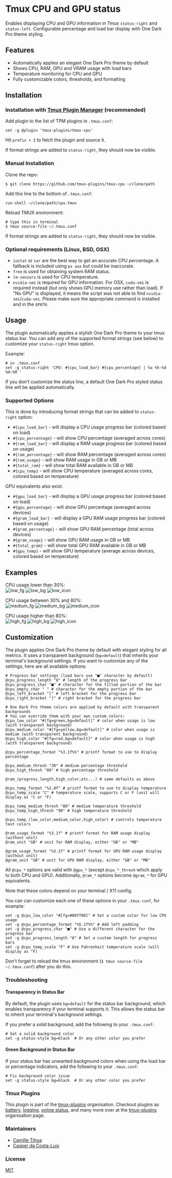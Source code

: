 # Tmux CPU and GPU status

Enables displaying CPU and GPU information in Tmux `status-right` and `status-left`.
Configurable percentage and load bar display with One Dark Pro theme styling.

## Features

- Automatically applies an elegant One Dark Pro theme by default
- Shows CPU, RAM, GPU and VRAM usage with load bars
- Temperature monitoring for CPU and GPU
- Fully customizable colors, thresholds, and formatting

## Installation
### Installation with [Tmux Plugin Manager](https://github.com/tmux-plugins/tpm) (recommended)

Add plugin to the list of TPM plugins in `.tmux.conf`:

```shell
set -g @plugin 'tmux-plugins/tmux-cpu'
```

Hit `prefix + I` to fetch the plugin and source it.

If format strings are added to `status-right`, they should now be visible.

### Manual Installation

Clone the repo:

```shell
$ git clone https://github.com/tmux-plugins/tmux-cpu ~/clone/path
```

Add this line to the bottom of `.tmux.conf`:

```shell
run-shell ~/clone/path/cpu.tmux
```

Reload TMUX environment:

```shell
# type this in terminal
$ tmux source-file ~/.tmux.conf
```

If format strings are added to `status-right`, they should now be visible.

### Optional requirements (Linux, BSD, OSX)

- `iostat` or `sar` are the best way to get an accurate CPU percentage.
A fallback is included using `ps aux` but could be inaccurate.
- `free` is used for obtaining system RAM status.
- `lm-sensors` is used for CPU temperature.
- `nvidia-smi` is required for GPU information.
For OSX, `cuda-smi` is required instead (but only shows GPU memory use rather than load).
If "No GPU" is displayed, it means the script was not able to find `nvidia-smi`/`cuda-smi`.
Please make sure the appropriate command is installed and in the `$PATH`.

## Usage

The plugin automatically applies a stylish One Dark Pro theme to your tmux status bar. You can add any of the supported format strings (see below) to customize your `status-right` tmux option.

Example:

```shell
# in .tmux.conf
set -g status-right 'CPU: #{cpu_load_bar} #{cpu_percentage} | %a %h-%d %H:%M '
```

If you don't customize the status line, a default One Dark Pro styled status line will be applied automatically.

### Supported Options

This is done by introducing format strings that can be added to
`status-right` option:

- `#{cpu_load_bar}` - will display a CPU usage progress bar (colored based on load)
- `#{cpu_percentage}` - will show CPU percentage (averaged across cores)
- `#{ram_load_bar}` - will display a RAM usage progress bar (colored based on usage)
- `#{ram_percentage}` - will show RAM percentage (averaged across cores)
- `#{ram_usage}` - will show RAM usage in GB or MB
- `#{total_ram}` - will show total RAM available in GB or MB
- `#{cpu_temp}` - will show CPU temperature (averaged across cores, colored based on temperature)

GPU equivalents also exist:

- `#{gpu_load_bar}` - will display a GPU usage progress bar (colored based on load)
- `#{gpu_percentage}` - will show GPU percentage (averaged across devices)
- `#{gram_load_bar}` - will display a GPU RAM usage progress bar (colored based on usage)
- `#{gram_percentage}` - will show GPU RAM percentage (total across devices)
- `#{gram_usage}` - will show GPU RAM usage in GB or MB
- `#{total_gram}` - will show total GPU RAM available in GB or MB
- `#{gpu_temp}` - will show GPU temperature (average across devices, colored based on temperature)

## Examples

CPU usage lower than 30%:<br/>
![low_fg](/screenshots/low_fg.png)
![low_bg](/screenshots/low_bg.png)
![low_icon](/screenshots/low_icon.png)

CPU usage between 30% and 80%:<br/>
![medium_fg](/screenshots/medium_fg.png)
![medium_bg](/screenshots/medium_bg.png)
![medium_icon](/screenshots/medium_icon.png)

CPU usage higher than 80%:<br/>
![high_fg](/screenshots/high_fg.png)
![high_bg](/screenshots/high_bg.png)
![high_icon](/screenshots/high_icon.png)

## Customization

The plugin applies One Dark Pro theme by default with elegant styling for all metrics. It uses a transparent background (`bg=default`) that inherits your terminal's background settings. If you want to customize any of the settings, here are all available options:

```shell
# Progress bar settings (load bars use "■" character by default)
@cpu_progress_length "8" # length of the progress bar
@cpu_progress_char "■" # character for the filled portion of the bar
@cpu_empty_char " " # character for the empty portion of the bar
@cpu_left_bracket "[" # left bracket for the progress bar
@cpu_right_bracket "]" # right bracket for the progress bar

# One Dark Pro theme colors are applied by default with transparent backgrounds
# You can override them with your own custom colors:
@cpu_low_color "#[fg=green,bg=default]" # color when usage is low (with transparent background)
@cpu_medium_color "#[fg=yellow,bg=default]" # color when usage is medium (with transparent background)
@cpu_high_color "#[fg=red,bg=default]" # color when usage is high (with transparent background)

@cpu_percentage_format "%3.1f%%" # printf format to use to display percentage

@cpu_medium_thresh "30" # medium percentage threshold
@cpu_high_thresh "80" # high percentage threshold

@ram_(progress_length,high_color,etc...) # same defaults as above

@cpu_temp_format "%2.0f" # printf format to use to display temperature
@cpu_temp_scale "C" # temperature scale, supports C or F (unit will display as °C or °F)

@cpu_temp_medium_thresh "80" # medium temperature threshold
@cpu_temp_high_thresh "90" # high temperature threshold

@cpu_temp_(low_color,medium_color,high_color) # controls temperature text colors

@ram_usage_format "%3.1f" # printf format for RAM usage display (without unit)
@ram_unit "GB" # unit for RAM display, either "GB" or "MB"

@gram_usage_format "%3.1f" # printf format for GPU RAM usage display (without unit)
@gram_unit "GB" # unit for GPU RAM display, either "GB" or "MB"
```

All `@cpu_*` options are valid with `@gpu_*` (except `@cpu_*_thresh` which apply to both CPU and GPU). Additionally, `@ram_*` options become `@gram_*` for GPU equivalents.

Note that these colors depend on your terminal / X11 config.

You can can customize each one of these options in your `.tmux.conf`, for example:

```shell
set -g @cpu_low_color "#[fg=#00ff00]" # Set a custom color for low CPU usage
set -g @cpu_percentage_format "%5.1f%%" # Add left padding
set -g @cpu_progress_char "■" # Use a different character for the progress bar
set -g @cpu_progress_length "8" # Set a custom length for progress bars
set -g @cpu_temp_scale "F" # Use Fahrenheit temperature scale (will display as °F)
```

Don't forget to reload the tmux environment (`$ tmux source-file ~/.tmux.conf`) after you do this.

### Troubleshooting

#### Transparency in Status Bar

By default, the plugin uses `bg=default` for the status bar background, which enables transparency if your terminal supports it. This allows the status bar to inherit your terminal's background settings.

If you prefer a solid background, add the following to your `.tmux.conf`:

```shell
# Set a solid background color
set -g status-style bg=black  # Or any other color you prefer
```

#### Green Background in Status Bar

If your status bar has unwanted background colors when using the load bar or percentage indicators, add the following to your `.tmux.conf`:

```shell
# Fix background color issue
set -g status-style bg=black  # Or any other color you prefer
```

### Tmux Plugins

This plugin is part of the [tmux-plugins](https://github.com/tmux-plugins) organisation. Checkout plugins as [battery](https://github.com/tmux-plugins/tmux-battery), [logging](https://github.com/tmux-plugins/tmux-logging), [online status](https://github.com/tmux-plugins/tmux-online-status), and many more over at the [tmux-plugins](https://github.com/tmux-plugins) organisation page.

### Maintainers

- [Camille Tjhoa](https://github.com/ctjhoa)
- [Casper da Costa-Luis](https://github.com/casperdcl)

### License

[MIT](LICENSE.md)
